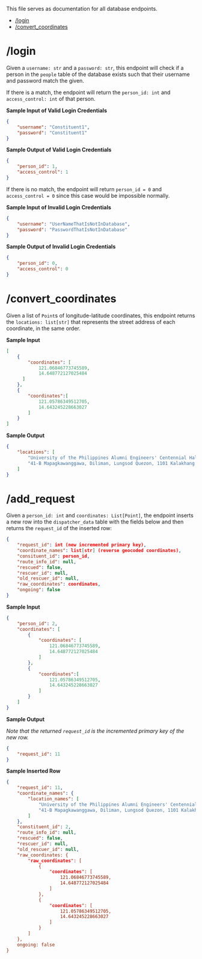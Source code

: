 This file serves as documentation for all database endpoints.

- [/login](#login)
- [/convert_coordinates](#convert_coordinates)

# /login

Given a `username: str` and a `password: str`, this endpoint will check if a person in the `people` table of the database exists such that their username and password match the given.

If there is a match, the endpoint will return the `person_id: int` and `access_control: int` of that person.

**Sample Input of Valid Login Credentials**
```JSON
{
    "username": "Constituent1",
    "password": "Constituent1"
}
```
**Sample Output of Valid Login Credentials**
```JSON
{
    "person_id": 1,
    "access_control": 1
}
```

If there is no match, the endpoint will return `person_id = 0` and `access_control = 0` since this case would be impossible normally. 

**Sample Input of Invalid Login Credentials**
```JSON
{
    "username": "UserNameThatIsNotInDatabase",
    "password": "PasswordThatIsNotInDatabase"
}
```

**Sample Output of Invalid Login Credentials**
```JSON
{
    "person_id": 0,
    "access_control": 0
}
```

# /convert_coordinates

Given a list of `Point`s of longitude-latitude coordinates, this endpoint returns the `locations: list[str]` that represents the street address of each coordinate, in the same order.

**Sample Input**
```JSON
[
    {
        "coordinates": [
            121.06846773745589,
            14.648772127025484
      ]
    },
    {
        "coordinates":[
            121.05786349512705,
            14.643245228663027
        ]
    }
]
```

**Sample Output**
```JSON
{
    "locations": [
        "University of the Philippines Alumni Engineers' Centennial Hall, P. Velasquez Street, Diliman, Quezon City, 1800 Metro Manila, Philippines",
        "41-B Mapagkawanggawa, Diliman, Lungsod Quezon, 1101 Kalakhang Maynila, Philippines"
    ]
}
```

# /add_request

Given a `person_id: int` and `coordinates: List[Point]`, the endpoint inserts a new row into the `dispatcher_data` table with the fields below and then returns the `request_id` of the inserted row: 

```JSON
{
    "request_id": int (new incremented primary key),
    "coordinate_names": list[str] (reverse geocoded coordinates),
    "consituent_id": person_id,
    "route_info_id": null,
    "rescued": false,
    "rescuer_id": null,
    "old_rescuer_id": null,
    "raw_coordinates": coordinates,
    "ongoing": false
}
```

**Sample Input**
```JSON
{
    "person_id": 2,
    "coordinates": [
        {
            "coordinates": [
                121.06846773745589,
                14.648772127025484
            ]
        },
        {
            "coordinates":[
                121.05786349512705,
                14.643245228663027
            ]
        }
    ]
}
```

**Sample Output**

*Note that the returned `request_id` is the incremented primary key of the new row.*
```JSON
{
    "request_id": 11
}
```

**Sample Inserted Row**
```JSON
{
    "request_id": 11,
    "coordinate_names": {
        "location_names": [
            "University of the Philippines Alumni Engineers' Centennial Hall, P. Velasquez Street, Diliman, Quezon City, 1800 Metro Manila, Philippines",
            "41-B Mapagkawanggawa, Diliman, Lungsod Quezon, 1101 Kalakhang Maynila, Philippines"
        ]
    }, 
    "constituent_id": 2,
    "route_info_id": null,
    "rescued": false,
    "rescuer_id": null,
    "old_rescuer_id": null,
    "raw_coordinates: {
        "raw_coordinates": [
            {
                "coordinates": [
                    121.06846773745589,
                    14.648772127025484
                ]
            },
            {
                "coordinates": [
                    121.05786349512705,
                    14.643245228663027
                ]
            }
        ]
    },
    ongoing: false
}
```
